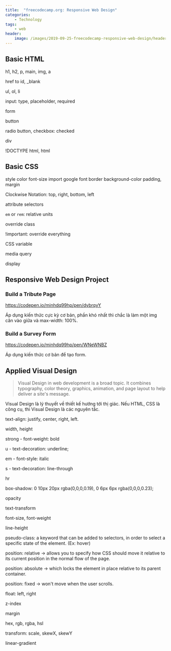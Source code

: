 ```yaml
---
title:  "freecodecamp.org: Responsive Web Design"
categories: 
    - Technology
tags: 
    - web
header:
    image: /images/2019-09-25-freecodecamp-responsive-web-design/header.png
---
```


## Basic HTML
h1, h2, p, main, img, a

href to id, _blank

ul, ol, li

input: type, placeholder, required

form

button

radio button, checkbox: checked

div

!DOCTYPE html, html

## Basic CSS
style
color
font-size
import google font
border
background-color
padding, margin

Clockwise Notation: top, right, bottom, left

attribute selectors

`em` or `rem`: relative units

override class

!important: override everything

CSS variable

media query

display

## Responsive Web Design Project
### Build a Tribute Page
https://codepen.io/minhdq99hp/pen/dybrqyY

Áp dụng kiến thức cực kỳ cơ bản, phần khó nhất thì chắc là làm một img căn vào giữa và max-width: 100%.

### Build a Survey Form
https://codepen.io/minhdq99hp/pen/WNeWNBZ

Áp dụng kiến thức cơ bản để tạo form.

## Applied Visual Design
> Visual Design in web development is a broad topic. It combines typography, color theory, graphics, animation, and page layout to help deliver a site's message.

Visual Design là lý thuyết về thiết kế hướng tới thị giác. Nếu HTML, CSS là công cụ, thì Visual Design là các nguyên tắc.

text-align: justify, center, right, left.

width, height

strong - font-weight: bold

u - text-decoration: underline;

em - font-style: italic

s - text-decoration: line-through

hr

box-shadow: 0 10px 20px rgba(0,0,0,0.19), 0 6px 6px rgba(0,0,0,0.23);

opacity

text-transform

font-size, font-weight

line-height

pseudo-class: a keyword that can be added to selectors, in order to select a specific state of the element. (Ex: hover)

position: relative -> allows you to specify how CSS should move it relative to its current position in the normal flow of the page.

position: absolute -> which locks the element in place relative to its parent container.

position: fixed -> won't move when the user scrolls.

float: left, right

z-index

margin

hex, rgb, rgba, hsl

transform: scale, skewX, skewY

linear-gradient
